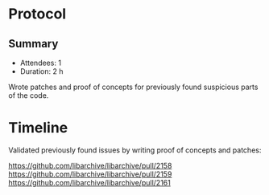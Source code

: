 # Protocol

## Summary

- Attendees: 1
- Duration: 2 h

Wrote patches and proof of concepts for previously found
suspicious parts of the code.

# Timeline

Validated previously found issues by writing proof of concepts and
patches:

https://github.com/libarchive/libarchive/pull/2158
https://github.com/libarchive/libarchive/pull/2159
https://github.com/libarchive/libarchive/pull/2161
